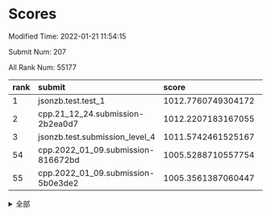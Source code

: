 # Scores

Modified Time: 2022-01-21 11:54:15

Submit Num: 207

All Rank Num: 55177

| rank |               submit               |       score        |       sigma        | pk_num |
| :--- | :--------------------------------- | :----------------- | :----------------- | :----- |
| 1    | jsonzb.test.test_1                 | 1012.7760749304172 | 0.80145129067828   | 1064   |
| 2    | cpp.21_12_24.submission-2b2ea0d7   | 1012.2207183167055 | 0.806162437640916  | 1062   |
| 3    | jsonzb.test.submission_level_4     | 1011.5742461525167 | 0.8036805834889302 | 1067   |
| 54   | cpp.2022_01_09.submission-816672bd | 1005.5288710557754 | 0.7099117250658685 | 1068   |
| 55   | cpp.2022_01_09.submission-5b0e3de2 | 1005.3561387060447 | 0.7180065517413906 | 1068   |


<details>
<summary>全部</summary>

| rank |                 submit                 |       score        |       sigma        | pk_num |
| :--- | :------------------------------------- | :----------------- | :----------------- | :----- |
| 1    | jsonzb.test.test_1                     | 1012.7760749304172 | 0.80145129067828   | 1064   |
| 2    | cpp.21_12_24.submission-2b2ea0d7       | 1012.2207183167055 | 0.806162437640916  | 1062   |
| 3    | jsonzb.test.submission_level_4         | 1011.5742461525167 | 0.8036805834889302 | 1067   |
| 4    | gobigger.level_3.submission_level_3_42 | 1011.2258618331116 | 0.7845057059521235 | 1066   |
| 5    | gobigger.level_3.submission_level_3_34 | 1010.9828173963572 | 0.7672376833491409 | 1067   |
| 6    | gobigger.level_3.submission_level_3_0  | 1010.9759151563497 | 0.766803187991126  | 1065   |
| 7    | gobigger.level_3.submission_level_3_35 | 1010.8151450887325 | 0.7539794715824061 | 1069   |
| 8    | gobigger.level_3.submission_level_3_19 | 1010.8083591072793 | 0.7728330130207776 | 1066   |
| 9    | gobigger.level_3.submission_level_3_21 | 1010.7537978236531 | 0.7661582320370617 | 1063   |
| 10   | gobigger.level_3.submission_level_3_27 | 1010.6751479827483 | 0.7483806269595731 | 1066   |
| 11   | gobigger.level_3.submission_level_3_7  | 1010.6244335216711 | 0.7774799613793402 | 1064   |
| 12   | gobigger.level_3.submission_level_3_13 | 1010.5802920888314 | 0.7520891144245405 | 1067   |
| 13   | gobigger.level_3.submission_level_3_40 | 1010.560252348309  | 0.7696177645664575 | 1068   |
| 14   | gobigger.level_3.submission_level_3_49 | 1010.5074273024214 | 0.7554137479695224 | 1067   |
| 15   | gobigger.level_3.submission_level_3_46 | 1010.4913476816656 | 0.7623334236730029 | 1066   |
| 16   | gobigger.level_3.submission_level_3_6  | 1010.4125415750946 | 0.782116623030826  | 1065   |
| 17   | gobigger.level_3.submission_level_3_25 | 1010.2642919393704 | 0.7560029260320812 | 1061   |
| 18   | gobigger.level_3.submission_level_3_45 | 1010.2607956938465 | 0.785968920836518  | 1064   |
| 19   | gobigger.level_3.submission_level_3_9  | 1010.1773762799196 | 0.7623132796586638 | 1067   |
| 20   | gobigger.level_3.submission_level_3_16 | 1010.1343233996786 | 0.7492974946774966 | 1068   |
| 21   | gobigger.level_3.submission_level_3_48 | 1010.1253149625868 | 0.7862528667760067 | 1064   |
| 22   | gobigger.level_3.submission_level_3_22 | 1010.0496669657542 | 0.7721092116230402 | 1068   |
| 23   | gobigger.level_3.submission_level_3_38 | 1009.9931993258671 | 0.7930519483243439 | 1063   |
| 24   | gobigger.level_3.submission_level_3_20 | 1009.9112261745413 | 0.7443473511797938 | 1063   |
| 25   | gobigger.level_3.submission_level_3_24 | 1009.8904285041909 | 0.7420854806754865 | 1066   |
| 26   | gobigger.level_3.submission_level_3_11 | 1009.8362107329789 | 0.7492256607481561 | 1065   |
| 27   | gobigger.level_3.submission_level_3_18 | 1009.7882513823838 | 0.7710647488503434 | 1068   |
| 28   | gobigger.level_3.submission_level_3_44 | 1009.7512841755824 | 0.7639312780363398 | 1066   |
| 29   | gobigger.level_3.submission_level_3_32 | 1009.7156685912471 | 0.7689249863340436 | 1069   |
| 30   | gobigger.level_3.submission_level_3_14 | 1009.6270492150556 | 0.7381708661231872 | 1069   |
| 31   | gobigger.level_3.submission_level_3_31 | 1009.6047123876046 | 0.7388371020221485 | 1066   |
| 32   | gobigger.level_3.submission_level_3_36 | 1009.5419923419367 | 0.7599503515226447 | 1059   |
| 33   | gobigger.level_3.submission_level_3_17 | 1009.5194637779075 | 0.7600610083823094 | 1064   |
| 34   | gobigger.level_3.submission_level_3_5  | 1009.49494787306   | 0.7610514019630361 | 1057   |
| 35   | gobigger.level_3.submission_level_3_4  | 1009.451369283087  | 0.7372267413777293 | 1064   |
| 36   | gobigger.level_3.submission_level_3_28 | 1009.3821089233364 | 0.7499666921221424 | 1062   |
| 37   | gobigger.level_3.submission_level_3_29 | 1009.377113749696  | 0.7691115966420807 | 1073   |
| 38   | gobigger.level_3.submission_level_3_15 | 1009.3419483320731 | 0.755860773340635  | 1072   |
| 39   | gobigger.level_3.submission_level_3_41 | 1009.2950390013386 | 0.7350627124531456 | 1068   |
| 40   | gobigger.level_3.submission_level_3_23 | 1009.2922415137937 | 0.7484561269821121 | 1066   |
| 41   | gobigger.level_3.submission_level_3_43 | 1009.2408897929203 | 0.7635210571877126 | 1069   |
| 42   | gobigger.level_3.submission_level_3_39 | 1009.1971112159941 | 0.7456357830372569 | 1071   |
| 43   | gobigger.level_3.submission_level_3_30 | 1009.0822429678836 | 0.7386868614193447 | 1064   |
| 44   | gobigger.level_3.submission_level_3_3  | 1008.9937612497166 | 0.7548933143645024 | 1067   |
| 45   | gobigger.level_3.submission_level_3_33 | 1008.9290067910451 | 0.7332119807515042 | 1064   |
| 46   | gobigger.level_3.submission_level_3_8  | 1008.9196715242551 | 0.7437702076739413 | 1067   |
| 47   | gobigger.level_3.submission_level_3_2  | 1008.810155202666  | 0.7354323276734919 | 1069   |
| 48   | gobigger.level_3.submission_level_3_1  | 1008.7748067442392 | 0.7691970800654915 | 1066   |
| 49   | gobigger.level_3.submission_level_3_47 | 1008.569277225589  | 0.7609813046111342 | 1069   |
| 50   | gobigger.level_3.submission_level_3_10 | 1008.5486764486448 | 0.7286215046069228 | 1062   |
| 51   | gobigger.level_3.submission_level_3_12 | 1008.4444471492242 | 0.7626726710251958 | 1064   |
| 52   | gobigger.level_3.submission_level_3_26 | 1008.4198450462344 | 0.7354384529722628 | 1063   |
| 53   | gobigger.level_3.submission_level_3_37 | 1008.1862486539617 | 0.7358425592797941 | 1070   |
| 54   | cpp.2022_01_09.submission-816672bd     | 1005.5288710557754 | 0.7099117250658685 | 1068   |
| 55   | cpp.2022_01_09.submission-5b0e3de2     | 1005.3561387060447 | 0.7180065517413906 | 1068   |
| 56   | gobigger.level_1.submission_level_1_24 | 1005.0731862640465 | 0.7254747296466248 | 1063   |
| 57   | gobigger.level_1.submission_level_1_15 | 1004.4911035427344 | 0.7134687991139811 | 1070   |
| 58   | gobigger.level_1.submission_level_1_3  | 1004.3885896220627 | 0.7206428768541158 | 1066   |
| 59   | gobigger.level_1.submission_level_1_30 | 1004.287663232551  | 0.7134539479652007 | 1069   |
| 60   | gobigger.level_1.submission_level_1_23 | 1004.1484880379554 | 0.7114779731014311 | 1071   |
| 61   | gobigger.level_1.submission_level_1_41 | 1004.0880592420851 | 0.7118219076919613 | 1069   |
| 62   | gobigger.level_1.submission_level_1_29 | 1004.051357919211  | 0.7163218087622376 | 1066   |
| 63   | gobigger.level_1.submission_level_1_35 | 1004.0119559500935 | 0.7099883742042536 | 1067   |
| 64   | gobigger.level_1.submission_level_1_14 | 1003.9998236826583 | 0.7134617238762058 | 1066   |
| 65   | gobigger.level_1.submission_level_1_48 | 1003.9362455514776 | 0.718015002924937  | 1064   |
| 66   | gobigger.level_1.submission_level_1_27 | 1003.8614338923211 | 0.7150415121717008 | 1068   |
| 67   | gobigger.level_1.submission_level_1_46 | 1003.7730147648746 | 0.7229635613294436 | 1064   |
| 68   | gobigger.level_1.submission_level_1_20 | 1003.6357786072925 | 0.705683644167886  | 1066   |
| 69   | gobigger.level_1.submission_level_1_34 | 1003.6197010937418 | 0.7028349913551301 | 1068   |
| 70   | gobigger.level_1.submission_level_1_10 | 1003.6148063621513 | 0.7150521284333918 | 1066   |
| 71   | gobigger.level_1.submission_level_1_13 | 1003.5981790894467 | 0.7132200891322082 | 1065   |
| 72   | gobigger.level_1.submission_level_1_49 | 1003.5815759279541 | 0.7206625086967985 | 1063   |
| 73   | gobigger.level_1.submission_level_1_25 | 1003.5648075376369 | 0.7095778743065061 | 1069   |
| 74   | gobigger.level_1.submission_level_1_16 | 1003.559720817822  | 0.7185113755243279 | 1066   |
| 75   | gobigger.level_1.submission_level_1_31 | 1003.4629062359455 | 0.7162287655445583 | 1067   |
| 76   | gobigger.level_1.submission_level_1_39 | 1003.4556550272238 | 0.7138338299371363 | 1069   |
| 77   | gobigger.level_1.submission_level_1_0  | 1003.423737520898  | 0.735269268426601  | 1068   |
| 78   | gobigger.level_1.submission_level_1_7  | 1003.406145315293  | 0.7134356431366631 | 1064   |
| 79   | gobigger.level_1.submission_level_1_1  | 1003.2170600825747 | 0.7196075392975626 | 1066   |
| 80   | gobigger.level_1.submission_level_1_33 | 1003.1970598451055 | 0.7115401855474183 | 1059   |
| 81   | gobigger.level_1.submission_level_1_26 | 1003.1450803046531 | 0.7083142450433818 | 1070   |
| 82   | gobigger.level_1.submission_level_1_36 | 1003.0493244917322 | 0.7217562948433552 | 1060   |
| 83   | gobigger.level_1.submission_level_1_8  | 1003.0128908518724 | 0.7206504753512026 | 1067   |
| 84   | gobigger.level_1.submission_level_1_28 | 1002.9311546702461 | 0.7168653648459511 | 1066   |
| 85   | gobigger.level_1.submission_level_1_6  | 1002.9094069067073 | 0.7221103742858004 | 1065   |
| 86   | gobigger.level_1.submission_level_1_40 | 1002.9079101978306 | 0.7098218436954434 | 1063   |
| 87   | gobigger.level_1.submission_level_1_19 | 1002.8955802211759 | 0.7132553626378646 | 1065   |
| 88   | gobigger.level_1.submission_level_1_47 | 1002.7994814334552 | 0.7204207908120331 | 1062   |
| 89   | gobigger.level_1.submission_level_1_32 | 1002.7841083915615 | 0.7079901786604815 | 1067   |
| 90   | gobigger.level_1.submission_level_1_4  | 1002.7726300176818 | 0.7220735402229845 | 1069   |
| 91   | gobigger.level_1.submission_level_1_12 | 1002.7345483921879 | 0.7133762183137309 | 1065   |
| 92   | gobigger.level_1.submission_level_1_18 | 1002.6705742633994 | 0.7068002656193298 | 1066   |
| 93   | gobigger.level_1.submission_level_1_38 | 1002.6619359916295 | 0.7190513152510084 | 1067   |
| 94   | gobigger.level_1.submission_level_1_43 | 1002.5401604112743 | 0.7168130274980061 | 1064   |
| 95   | gobigger.level_1.submission_level_1_17 | 1002.5328573751941 | 0.7195302624310832 | 1066   |
| 96   | gobigger.level_1.submission_level_1_44 | 1002.5208093667565 | 0.7032185332195843 | 1063   |
| 97   | gobigger.level_1.submission_level_1_9  | 1002.4821061449985 | 0.7105718953032839 | 1068   |
| 98   | gobigger.level_1.submission_level_1_22 | 1002.4220244704044 | 0.7170154451143473 | 1073   |
| 99   | gobigger.level_1.submission_level_1_2  | 1002.2721245231733 | 0.7049460013729166 | 1067   |
| 100  | gobigger.level_1.submission_level_1_45 | 1002.2686796488096 | 0.7133399812126651 | 1065   |
| 101  | gobigger.level_1.submission_level_1_37 | 1002.2215735481324 | 0.7065333159822277 | 1063   |
| 102  | gobigger.level_1.submission_level_1_21 | 1002.1635260862734 | 0.7151289234156905 | 1066   |
| 103  | gobigger.level_1.submission_level_1_5  | 1002.1566159066742 | 0.7185764634542237 | 1069   |
| 104  | gobigger.level_1.submission_level_1_11 | 1002.0077647329811 | 0.7106150391699696 | 1062   |
| 105  | gobigger.level_1.submission_level_1_42 | 1001.6395098570347 | 0.7036292142824924 | 1066   |
| 106  | gobigger.random.submission_random_24   | 997.3944514261568  | 0.7008478153548613 | 1069   |
| 107  | gobigger.random.submission_random_9    | 997.15400018207    | 0.6949996727588298 | 1071   |
| 108  | gobigger.random.submission_random_20   | 996.8271187645242  | 0.7221725645452164 | 1067   |
| 109  | gobigger.random.submission_random_15   | 996.8076523584706  | 0.7144645041127725 | 1062   |
| 110  | gobigger.random.submission_random_25   | 996.7577450095001  | 0.7021064127676325 | 1068   |
| 111  | gobigger.random.submission_random_26   | 996.7228874489468  | 0.7074780980285852 | 1070   |
| 112  | gobigger.random.submission_random_2    | 996.6476156540881  | 0.7110632278611771 | 1068   |
| 113  | gobigger.random.submission_random_37   | 996.6365541265171  | 0.7003836132335823 | 1065   |
| 114  | gobigger.random.submission_random_32   | 996.5321548314088  | 0.722201729492517  | 1068   |
| 115  | gobigger.random.submission_random_18   | 996.4737490925592  | 0.7104961671937849 | 1066   |
| 116  | gobigger.random.submission_random_40   | 996.4393930186277  | 0.7047484018148309 | 1068   |
| 117  | gobigger.random.submission_random_45   | 996.3290206884312  | 0.708181599410786  | 1064   |
| 118  | gobigger.random.submission_random_19   | 996.3280773802484  | 0.6987142051999904 | 1069   |
| 119  | gobigger.random.submission_random_31   | 996.2966673972793  | 0.7041551258188232 | 1062   |
| 120  | gobigger.random.submission_random_14   | 996.281408373499   | 0.708687938589566  | 1067   |
| 121  | gobigger.random.submission_random_17   | 996.2375353872898  | 0.6936829522758513 | 1068   |
| 122  | gobigger.random.submission_random_39   | 996.1659987079984  | 0.7165758121620458 | 1069   |
| 123  | gobigger.random.submission_random_23   | 996.1597772360234  | 0.7109525183427639 | 1072   |
| 124  | gobigger.random.submission_random_35   | 996.0700935093377  | 0.7089759936583345 | 1070   |
| 125  | gobigger.random.submission_random_43   | 996.067114189184   | 0.7017518648302846 | 1067   |
| 126  | gobigger.random.submission_random_48   | 996.0671063756288  | 0.7060624612827404 | 1065   |
| 127  | gobigger.random.submission_random_16   | 996.0520798798372  | 0.7241768641841135 | 1068   |
| 128  | gobigger.random.submission_random_6    | 996.0360448023456  | 0.7099476744032804 | 1067   |
| 129  | gobigger.random.submission_random_44   | 995.9786718683686  | 0.7059666194435273 | 1070   |
| 130  | gobigger.random.submission_random_8    | 995.9534644665015  | 0.7100719333935354 | 1065   |
| 131  | gobigger.random.submission_random_36   | 995.8713388573316  | 0.7167999680772033 | 1069   |
| 132  | gobigger.random.submission_random_47   | 995.8489251372812  | 0.7079185770240319 | 1068   |
| 133  | gobigger.random.submission_random_11   | 995.7858668112442  | 0.7134088169342571 | 1064   |
| 134  | gobigger.random.submission_random_12   | 995.7586998213815  | 0.7130257409599505 | 1069   |
| 135  | gobigger.random.submission_random_21   | 995.7545059165493  | 0.7223863281647678 | 1064   |
| 136  | gobigger.random.submission_random_38   | 995.7292318773052  | 0.7135259424718942 | 1063   |
| 137  | gobigger.level_2.submission_level_2_20 | 995.7200836044432  | 0.7229103493161275 | 1064   |
| 138  | gobigger.random.submission_random_28   | 995.6948293985814  | 0.7161241726286717 | 1067   |
| 139  | gobigger.random.submission_random_3    | 995.6911313232548  | 0.7089425925891306 | 1072   |
| 140  | gobigger.random.submission_random_29   | 995.6758362486581  | 0.7012440781254176 | 1068   |
| 141  | gobigger.random.submission_random_7    | 995.5697079139892  | 0.7172739076421675 | 1066   |
| 142  | gobigger.random.submission_random_27   | 995.5339754060451  | 0.7197977756363139 | 1066   |
| 143  | gobigger.random.submission_random_30   | 995.5085679176647  | 0.7327719127165644 | 1063   |
| 144  | gobigger.random.submission_random_13   | 995.4656875157358  | 0.7064712444323367 | 1064   |
| 145  | gobigger.random.submission_random_5    | 995.4598659692607  | 0.7177519934347143 | 1068   |
| 146  | gobigger.random.submission_random_34   | 995.2926425509384  | 0.7132025534745808 | 1068   |
| 147  | gobigger.random.submission_random_22   | 995.1873807829404  | 0.705789515734709  | 1066   |
| 148  | gobigger.random.submission_random_42   | 995.1504260006217  | 0.7124127685122896 | 1066   |
| 149  | gobigger.random.submission_random_33   | 995.0674587360791  | 0.698850608223875  | 1066   |
| 150  | gobigger.random.submission_random_10   | 995.0630682713403  | 0.7206873627947784 | 1069   |
| 151  | gobigger.random.submission_random_49   | 995.0479142510859  | 0.723804525018122  | 1066   |
| 152  | gobigger.random.submission_random_41   | 995.047475207986   | 0.7096306862898737 | 1066   |
| 153  | gobigger.random.submission_random_46   | 995.0369856643401  | 0.7188590950367283 | 1064   |
| 154  | gobigger.random.submission_random_4    | 994.8373578747658  | 0.7081950925247734 | 1065   |
| 155  | gobigger.random.submission_random_0    | 994.6674483795392  | 0.7283344193912761 | 1070   |
| 156  | gobigger.random.submission_random_1    | 994.5979651797708  | 0.7058106967738974 | 1067   |
| 157  | gobigger.level_2.submission_level_2_44 | 994.163936778388   | 0.7312025166323194 | 1065   |
| 158  | gobigger.level_2.submission_level_2_21 | 994.0521689600384  | 0.7373110344397203 | 1065   |
| 159  | gobigger.level_2.submission_level_2_32 | 993.2157885333454  | 0.7469130943875367 | 1063   |
| 160  | gobigger.level_2.submission_level_2_4  | 993.1711107216099  | 0.7349410961827506 | 1061   |
| 161  | gobigger.level_2.submission_level_2_22 | 993.1298682745124  | 0.7250308760604779 | 1070   |
| 162  | gobigger.level_2.submission_level_2_9  | 993.0302801997706  | 0.7333553018609715 | 1067   |
| 163  | gobigger.level_2.submission_level_2_5  | 992.9918546371256  | 0.7388471719543108 | 1064   |
| 164  | gobigger.level_2.submission_level_2_36 | 992.8789665284658  | 0.7388842437538093 | 1067   |
| 165  | gobigger.level_2.submission_level_2_27 | 992.7350072395191  | 0.7411539355871168 | 1070   |
| 166  | gobigger.level_2.submission_level_2_34 | 992.6254384396714  | 0.7445955984082298 | 1075   |
| 167  | gobigger.level_2.submission_level_2_45 | 992.6105502795917  | 0.7586223392055189 | 1068   |
| 168  | gobigger.level_2.submission_level_2_29 | 992.605285073659   | 0.7477383184271935 | 1063   |
| 169  | gobigger.level_2.submission_level_2_17 | 992.555446150895   | 0.7719622394886793 | 1062   |
| 170  | gobigger.level_2.submission_level_2_19 | 992.474522071191   | 0.7475876532624417 | 1067   |
| 171  | gobigger.level_2.submission_level_2_7  | 992.4684788490011  | 0.7306929530422687 | 1065   |
| 172  | gobigger.level_2.submission_level_2_23 | 992.4241251344833  | 0.7331503887063566 | 1067   |
| 173  | gobigger.level_2.submission_level_2_14 | 992.3907996632535  | 0.7613788502407126 | 1068   |
| 174  | gobigger.level_2.submission_level_2_12 | 992.380818214337   | 0.7413036848393958 | 1070   |
| 175  | gobigger.level_2.submission_level_2_1  | 992.3674282783392  | 0.7382056005260969 | 1073   |
| 176  | gobigger.level_2.submission_level_2_6  | 992.3291470013169  | 0.7360307923911484 | 1059   |
| 177  | gobigger.level_2.submission_level_2_31 | 992.3128550091716  | 0.7455525034098259 | 1069   |
| 178  | gobigger.level_2.submission_level_2_25 | 992.3057948624888  | 0.7377694556064488 | 1065   |
| 179  | gobigger.level_2.submission_level_2_11 | 992.2988068684177  | 0.744185471106711  | 1064   |
| 180  | gobigger.level_2.submission_level_2_0  | 992.2717817187151  | 0.7437042496888325 | 1066   |
| 181  | gobigger.level_2.submission_level_2_2  | 992.2407786878439  | 0.7387138166247966 | 1071   |
| 182  | gobigger.level_2.submission_level_2_49 | 992.1297073616678  | 0.7458148619711651 | 1062   |
| 183  | gobigger.level_2.submission_level_2_43 | 992.1092715175945  | 0.7298835265324304 | 1064   |
| 184  | gobigger.level_2.submission_level_2_38 | 992.0329747731312  | 0.7297770026510202 | 1068   |
| 185  | gobigger.level_2.submission_level_2_13 | 991.9176511082534  | 0.7463941622228695 | 1068   |
| 186  | gobigger.level_2.submission_level_2_15 | 991.89512843686    | 0.7427697559404172 | 1066   |
| 187  | gobigger.level_2.submission_level_2_24 | 991.8661369303861  | 0.7585538362441253 | 1066   |
| 188  | gobigger.level_2.submission_level_2_18 | 991.8438288829358  | 0.7337806169813582 | 1067   |
| 189  | gobigger.level_2.submission_level_2_46 | 991.8369407360684  | 0.7599531182664921 | 1067   |
| 190  | gobigger.level_2.submission_level_2_16 | 991.7353676271515  | 0.7524957451891642 | 1063   |
| 191  | gobigger.level_2.submission_level_2_39 | 991.7338910902911  | 0.7295017586942    | 1066   |
| 192  | gobigger.level_2.submission_level_2_33 | 991.7330703907464  | 0.7445492098226238 | 1065   |
| 193  | gobigger.level_2.submission_level_2_40 | 991.7297190424298  | 0.7300212060500806 | 1072   |
| 194  | gobigger.level_2.submission_level_2_3  | 991.6858775836791  | 0.7547586855573666 | 1069   |
| 195  | gobigger.level_2.submission_level_2_35 | 991.5713331202608  | 0.7454278499017684 | 1062   |
| 196  | gobigger.level_2.submission_level_2_41 | 991.4973320503769  | 0.7673503121603144 | 1068   |
| 197  | gobigger.level_2.submission_level_2_48 | 991.4093156161406  | 0.7501177250841263 | 1066   |
| 198  | gobigger.level_2.submission_level_2_8  | 991.3021814582429  | 0.7512493278327297 | 1068   |
| 199  | gobigger.level_2.submission_level_2_37 | 991.2691604223704  | 0.7487543139887548 | 1059   |
| 200  | gobigger.level_2.submission_level_2_26 | 991.2571245344101  | 0.7549170827152082 | 1058   |
| 201  | gobigger.level_2.submission_level_2_47 | 991.1580838927244  | 0.7612111889191456 | 1065   |
| 202  | gobigger.level_2.submission_level_2_30 | 990.9766067378328  | 0.7656491502534506 | 1070   |
| 203  | gobigger.level_2.submission_level_2_10 | 990.9219806939174  | 0.7632081413739027 | 1062   |
| 204  | gobigger.level_2.submission_level_2_28 | 989.7521164529401  | 0.7606005210127146 | 1069   |
| 205  | gobigger.level_2.submission_level_2_42 | 989.4817277357838  | 0.788443939253986  | 1060   |
| 206  | gobigger.none.submission_none_0        | 978.1868420561151  | 1.2526266397015071 | 1065   |
| 207  | gobigger.none.submission_none_1        | 976.7263611951472  | 1.3709600146103063 | 1071   |

</details>
